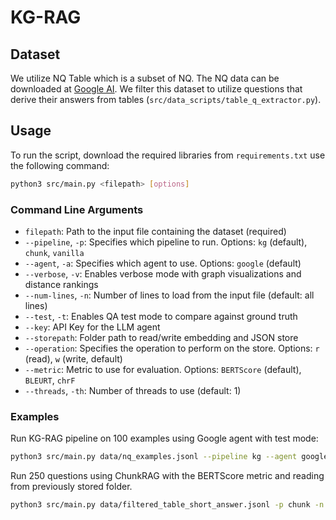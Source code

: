 # KG-RAG

## Dataset
We utilize NQ Table which is a subset of NQ. The NQ data can be downloaded at [Google AI](https://ai.google.com/research/NaturalQuestions/download). We filter this dataset to utilize questions that derive their answers
from tables (`src/data_scripts/table_q_extractor.py`).

## Usage

To run the script, download the required libraries from `requirements.txt` use the following command:

```bash
python3 src/main.py <filepath> [options]
```

### Command Line Arguments

- `filepath`: Path to the input file containing the dataset (required)
- `--pipeline`, `-p`: Specifies which pipeline to run. Options: `kg` (default), `chunk`, `vanilla`
- `--agent`, `-a`: Specifies which agent to use. Options: `google` (default)
- `--verbose`, `-v`: Enables verbose mode with graph visualizations and distance rankings
- `--num-lines`, `-n`: Number of lines to load from the input file (default: all lines)
- `--test`, `-t`: Enables QA test mode to compare against ground truth
- `--key`: API Key for the LLM agent
- `--storepath`: Folder path to read/write embedding and JSON store
- `--operation`: Specifies the operation to perform on the store. Options: `r` (read), `w` (write, default)
- `--metric`: Metric to use for evaluation. Options: `BERTScore` (default), `BLEURT`, `chrF`
- `--threads`, `-th`: Number of threads to use (default: 1)

### Examples

Run KG-RAG pipeline on 100 examples using Google agent with test mode:
```bash
python3 src/main.py data/nq_examples.jsonl --pipeline kg --agent google --num-lines 100 --test --key YOUR_API_KEY
```

Run 250 questions using ChunkRAG with the BERTScore metric and reading from previously stored folder.

```bash
python3 src/main.py data/filtered_table_short_answer.jsonl -p chunk -n 250 -t --key API_KEY --storepath stores/chunk_250 --metric BERTScore --operation r -th 4
```
